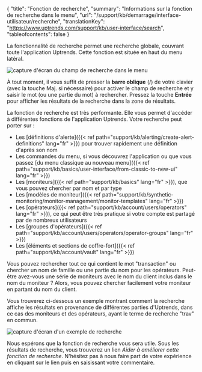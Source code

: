 {
"title": "Fonction de recherche",
"summary": "Informations sur la fonction de recherche dans le menu",
"url": "/support/kb/demarrage/interface-utilisateur/recherche",
"translationKey": "https://www.uptrends.com/support/kb/user-interface/search",
"tableofcontents": false
}

La fonctionnalité de recherche permet une recherche globale, couvrant toute l'application Uptrends. Cette fonction est située en haut du menu latéral.

![capture d'écran du champ de recherche dans le menu](/img/content/scr_menu-search-bar.min.png)

À tout moment, il vous suffit de presser la **barre oblique** (/) de votre clavier (avec la touche Maj. si nécessaire) pour activer le champ de recherche et y saisir le mot (ou une partie du mot) à rechercher. Pressez la touche **Entrée** pour afficher les résultats de la recherche dans la zone de résultats.

La fonction de recherche est très performante. Elle vous permet d'accéder à différentes fonctions de l'application Uptrends. Votre recherche peut porter sur :

- Les [définitions d'alerte]({{< ref path="support/kb/alerting/create-alert-definitions" lang="fr" >}}) pour trouver rapidement une définition d'après son nom
- Les commandes du menu, si vous découvrez l'application ou que vous passez [du menu classique au nouveau menu]({{< ref path="support/kb/basics/user-interface/from-classic-to-new-ui" lang="fr" >}})
- Les [moniteurs]({{< ref path="support/kb/basics" lang="fr" >}}), que vous pouvez chercher par nom et par type
- Les [modèles de moniteur]({{< ref path="support/kb/synthetic-monitoring/monitor-management/monitor-templates" lang="fr" >}})
- Les [opérateurs]({{< ref path="support/kb/account/users/operators" lang="fr" >}}), ce qui peut être très pratique si votre compte est partagé par de nombreux utilisateurs
- Les [groupes d'opérateurs]({{< ref path="support/kb/account/users/operators/operator-groups" lang="fr" >}})
- Les [éléments et sections de coffre-fort]({{< ref path="support/kb/account/vault" lang="fr" >}})

Vous pouvez rechercher tout ce qui contient le mot "transaction" ou chercher un nom de famille ou une partie du nom pour les opérateurs. Peut-être avez-vous une série de moniteurs avec le nom du client inclus dans le nom du moniteur ? Alors, vous pouvez chercher facilement votre moniteur en partant du nom du client.

Vous trouverez ci-dessous un exemple montrant comment la recherche affiche les résultats en provenance de différentes parties d'Uptrends, dans ce cas des moniteurs et des opérateurs, ayant le terme de recherche "trav" en commun.

![capture d'écran d'un exemple de recherche](/img/content/search-example-new-ui.min.png)

Nous espérons que la fonction de recherche vous sera utile. Sous les résultats de recherche, vous trouverez un lien *Aider à améliorer cette fonction de recherche*. N'hésitez pas à nous faire part de votre expérience en cliquant sur le lien puis en saisissant votre commentaire.
